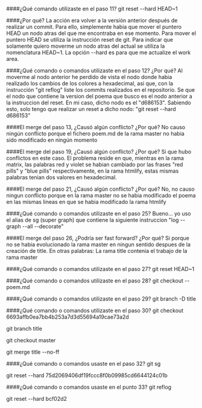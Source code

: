 ####¿Qué comando utilizaste en el paso 11?
git reset --hard HEAD~1

####¿Por qué?
La acción era volver a la versión anterior después de realizar un commit. Para ello, simplemente habia que mover el puntero HEAD un nodo atras del que me encontraba en ese momento. Para mover el puntero HEAD se utiliza la instrucción reset de git. Para indicar que solamente quiero moverme un nodo atras del actual se utiliza la nomenclatura HEAD~1. La opción --hard es para que me actualize el work area.

####¿Qué comando o comandos utilizaste en el paso 12? ¿Por qué?
Al moverme al nodo anterior he perdido de vista el nodo donde habia realizado los cambios de los colores a hexadecimal, así que, con la instrucción "git reflog" liste los commits realizados en el repositorio. Se que el nodo que contiene la version del poema que busco es el nodo anterior a la instruccion del reset. En mi caso, dicho nodo es el "d686153". Sabiendo esto, solo tengo que realizar un reset a dicho nodo: "git reset --hard d686153"

####El merge del paso 13, ¿Causó algún conflicto? ¿Por qué?
No causo ningún conflicto porque el fichero poem.md de la rama master no habia sido modificado en ningún momento

####El merge del paso 19, ¿Causó algún conflicto? ¿Por qué?
Si que hubo conflictos en este caso. El problema reside en que, mientras en la rama matrix, las palabras red y violet se habian cambiado por las frases "red pills" y "blue pills" respectivamente, en la rama htmlify, estas mismas palabras tenian dos valores en hexadecimal.

####El merge del paso 21, ¿Causó algún conflicto? ¿Por qué?
No, no causo ningun conflicto porque en la rama master no se habia modificado el poema en las mismas lineas en que se habia modificado la rama htmlify

####¿Qué comando o comandos utilizaste en el paso 25?
Bueno... yo uso el alias de sg (super graph) que contiene la siguiente instruccion "log --graph --all --decorate"

####El merge del paso 26, ¿Podría ser fast forward? ¿Por qué?
Si porque no se habia evolucionado la rama master en ningun sentido despues de la creación de title. En otras palabras: La rama title contenia el trabajo de la rama master

####¿Qué comando o comandos utilizaste en el paso 27?
git reset HEAD~1

####¿Qué comando o comandos utilizaste en el paso 28?
git checkout -- poem.md

####¿Qué comando o comandos utilizaste en el paso 29?
git branch -D title

####¿Qué comando o comandos utilizaste en el paso 30?
git checkout 6693affb0ea7bb4b253a7d3d55694a19cae73a2d

git branch title

git checkout master

git merge title --no-ff

####¿Qué comando o comandos usaste en el paso 32?
git sg

git reset --hard 75d2069406df19fccc8f0b09985cd6644124c01b

####¿Qué comando o comandos usaste en el punto 33?
git reflog

git reset --hard bcf02d2

